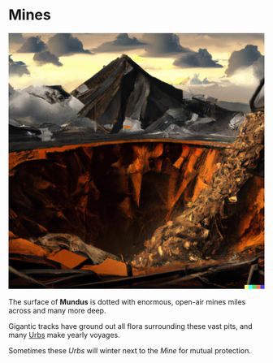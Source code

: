 # Mines

![Mines](images/mines.png)

The surface of **Mundus** is dotted with enormous, open-air mines miles across and many more deep.

Gigantic tracks have ground out all flora surrounding these vast pits, and many [Urbs](background/urbs.md) make yearly voyages.

Sometimes these *Urbs* will winter next to the *Mine* for mutual protection.
